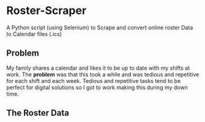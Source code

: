 # Roster-Scraper
A Python script (using Selenium) to Scrape and convert online roster Data to Calendar files (.ics)

## Problem
My family shares a calendar and likes it to be up to date with my shifts at work. The **problem** was that this took a while and was tedious and repetitive for each shift and each week. Tedious and repetitive tasks tend to be perfect for digital solutions so I got to work making this during my down time. 

## The Roster Data 
